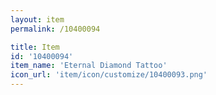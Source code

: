 ```yaml
---
layout: item
permalink: /10400094

title: Item
id: '10400094'
item_name: 'Eternal Diamond Tattoo'
icon_url: 'item/icon/customize/10400093.png'
---
```

